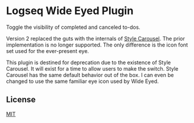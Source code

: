 # Logseq Wide Eyed Plugin

Toggle the visibility of completed and canceled to-dos.

Version 2 replaced the guts with the internals of [Style Carousel](https://github.com/mlanza/logseq-style-carousel).  The prior implementation is no longer supported.  The only difference is the icon font set used for the ever-present eye.

This plugin is destined for deprecation due to the existence of Style Carousel.  It will exist for a time to allow users to make the switch.  Style Carousel has the same default behavior out of the box.  I can even be changed to use the same familiar eye icon used by Wide Eyed.

## License
[MIT](./LICENSE.md)

